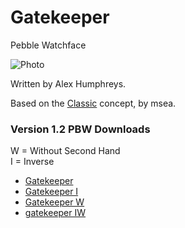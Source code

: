 Gatekeeper
==========

Pebble Watchface

![Photo](http://i.imgur.com/Hi3Xegi.png)

Written by Alex Humphreys.

Based on the [Classic](http://www.mypebblefaces.com/view?fID=253) concept, by msea.

### Version 1.2 PBW Downloads

W = Without Second Hand     
I = Inverse

* [Gatekeeper](https://s3.amazonaws.com/cheerilee/gatekeeper.pbw)
* [Gatekeeper I](https://s3.amazonaws.com/cheerilee/gatekeeper-inverse.pbw)
* [Gatekeeper W](https://s3.amazonaws.com/cheerilee/gatekeeper-wosec.pbw)
* [gatekeeper IW](https://s3.amazonaws.com/cheerilee/gatekeeper-inverse-wosec.pbw)
